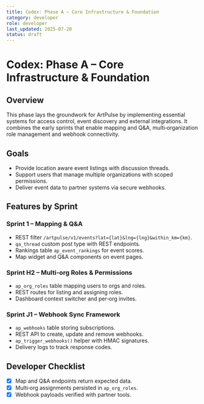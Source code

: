 ```yaml
---
title: Codex: Phase A – Core Infrastructure & Foundation
category: developer
role: developer
last_updated: 2025-07-20
status: draft
---
```

# Codex: Phase A – Core Infrastructure & Foundation

## Overview
This phase lays the groundwork for ArtPulse by implementing essential systems for access control, event discovery and external integrations. It combines the early sprints that enable mapping and Q&A, multi‑organization role management and webhook connectivity.

## Goals
- Provide location aware event listings with discussion threads.
- Support users that manage multiple organizations with scoped permissions.
- Deliver event data to partner systems via secure webhooks.

## Features by Sprint
### Sprint 1 – Mapping & Q&A
- REST filter `/artpulse/v1/events?lat={lat}&lng={lng}&within_km={km}`.
- `qa_thread` custom post type with REST endpoints.
- Rankings table `ap_event_rankings` for event scores.
- Map widget and Q&A components on event pages.

### Sprint H2 – Multi-org Roles & Permissions
- `ap_org_roles` table mapping users to orgs and roles.
- REST routes for listing and assigning roles.
- Dashboard context switcher and per‑org invites.

### Sprint J1 – Webhook Sync Framework
- `ap_webhooks` table storing subscriptions.
- REST API to create, update and remove webhooks.
- `ap_trigger_webhooks()` helper with HMAC signatures.
- Delivery logs to track response codes.

## Developer Checklist
- [x] Map and Q&A endpoints return expected data.
- [x] Multi‑org assignments persisted in `ap_org_roles`.
- [x] Webhook payloads verified with partner tools.